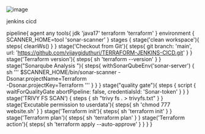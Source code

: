 
![image](https://github.com/vijaygiduthuri/TERRAFORM-JENKINS-CICD/assets/125960600/1525af5e-6da0-454f-87fd-267438dcb4fc)

jenkins cicd

pipeline{
    agent any
    tools{
        jdk 'java17'
        terraform 'terraform'
    }
    environment {
        SCANNER_HOME=tool 'sonar-scanner'
    }
    stages {
        stage('clean workspace'){
            steps{
                cleanWs()
            }
        }
        stage('Checkout from Git'){
            steps{
                git branch: 'main', url: 'https://github.com/vijaygiduthuri/TERRAFORM-JENKINS-CICD.git'
            }
        }
        stage('Terraform version'){
             steps{
                 sh 'terraform --version'
                }
        }
        stage("Sonarqube Analysis "){
            steps{
                withSonarQubeEnv('sonar-server') {
                    sh ''' $SCANNER_HOME/bin/sonar-scanner -Dsonar.projectName=Terraform \
                    -Dsonar.projectKey=Terraform '''
                }
            }
        }
        stage("quality gate"){
           steps {
                script {
                    waitForQualityGate abortPipeline: false, credentialsId: 'Sonar-token' 
                }
            } 
        }
        stage('TRIVY FS SCAN') {
            steps {
                sh "trivy fs . > trivyfs.txt"
            }
        }
        stage('Excutable permission to userdata'){
            steps{
                sh 'chmod 777 website.sh'
            }
        }
        stage('Terraform init'){
            steps{
                sh 'terraform init'
            }
        }
        stage('Terraform plan'){
            steps{
                sh 'terraform plan'
            }
        }
         stage('Terraform action'){
            steps{
                sh 'terraform apply --auto-approve'
            }
        }
    }
}

